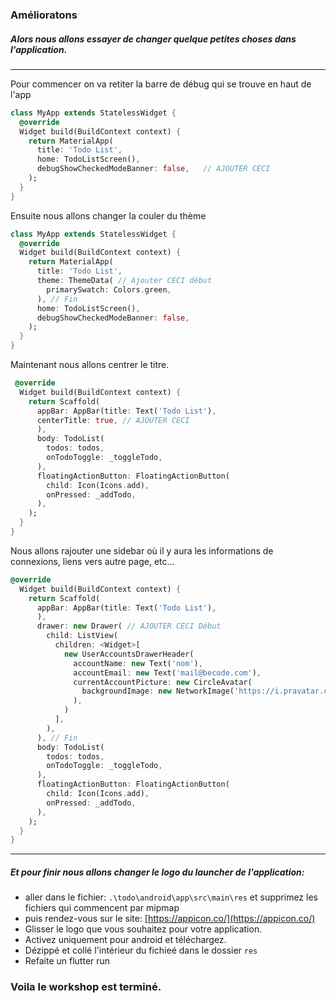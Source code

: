 ### Amélioratons


##### Alors nous allons essayer de changer quelque petites choses dans l'application.
***
Pour commencer on va retiter la barre de débug qui se trouve en haut de l'app

```dart
class MyApp extends StatelessWidget {
  @override
  Widget build(BuildContext context) {
    return MaterialApp(
      title: 'Todo List',
      home: TodoListScreen(),
      debugShowCheckedModeBanner: false,   // AJOUTER CECI
    );
  }
}
```

Ensuite nous allons changer la couler du thème

```dart
class MyApp extends StatelessWidget {
  @override
  Widget build(BuildContext context) {
    return MaterialApp(
      title: 'Todo List',
      theme: ThemeData( // Ajouter CECI début
        primarySwatch: Colors.green,
      ), // Fin
      home: TodoListScreen(),
      debugShowCheckedModeBanner: false,
    );
  }
}
```
Maintenant nous allons centrer le titre.

```dart
 @override
  Widget build(BuildContext context) {
    return Scaffold(
      appBar: AppBar(title: Text('Todo List'),
      centerTitle: true, // AJOUTER CECI
      ),
      body: TodoList(
        todos: todos,
        onTodoToggle: _toggleTodo,
      ),
      floatingActionButton: FloatingActionButton(
        child: Icon(Icons.add),
        onPressed: _addTodo,
      ),
    );
  }
}

```

Nous allons rajouter une sidebar où il y aura les informations de connexions, liens vers autre page, etc...

```dart
@override
  Widget build(BuildContext context) {
    return Scaffold(
      appBar: AppBar(title: Text('Todo List'),
      ),
      drawer: new Drawer( // AJOUTER CECI Début
        child: ListView(
          children: <Widget>[
            new UserAccountsDrawerHeader(
              accountName: new Text('nom'),
              accountEmail: new Text('mail@becode.com'),
              currentAccountPicture: new CircleAvatar(
                backgroundImage: new NetworkImage('https://i.pravatar.cc/300'),
              ),
            )
          ],
        ),
      ), // Fin
      body: TodoList(
        todos: todos,
        onTodoToggle: _toggleTodo,
      ),
      floatingActionButton: FloatingActionButton(
        child: Icon(Icons.add),
        onPressed: _addTodo,
      ),
    );
  }
}

```


***
##### Et pour finir nous allons changer le logo du launcher de l'application:
 * aller dans le fichier:
 ```.\todo\android\app\src\main\res```
  et supprimez les fichiers qui commencent par mipmap
* puis rendez-vous sur le site: [https://appicon.co/](https://appicon.co/)
* Glisser le logo que vous souhaitez pour votre application.
* Activez uniquement pour android et téléchargez.
* Dézippé et collé l'intérieur du fichieé dans le dossier ```res```
 * Refaite un flutter run

### Voila le workshop est terminé.